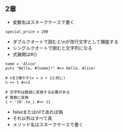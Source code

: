 ## 2章
- 変数名はスネークケースで書く
```
special_price = 200
```
- ダブルクオートで囲むと\nが改行文字として機能する
- シングルクオートで囲むと文字列になる
- 式展開は#{}
```
name = 'Alice'
puts "Hello, #{name}!" #=> Hello, Alice!
```
```
# nを1増やす(n = n + 1と同じ)
n += 1 #=>2

# 文字列は数値に変換する必要がある
# 整数に変換
1 + '10'.to_i #=> 11
```
- falseまたはnilであれば偽
- それ以外はすべて真
- メソッド名はスネークケースで書く
